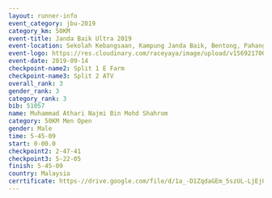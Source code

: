 ```yaml
---
layout: runner-info 
event_category: jbu-2019 
category_km: 50KM 
event-title: Janda Baik Ultra 2019  
event-location: Sekolah Kebangsaan, Kampung Janda Baik, Bentong, Pahang, Malaysia 
event-logo: https://res.cloudinary.com/raceyaya/image/upload/v1569217009/logo/janda-baik_vch1pc.jpg 
event-date: 2019-09-14 
checkpoint-name2: Split 1 E Farm 
checkpoint-name3: Split 2 ATV 
overall_rank: 3
gender_rank: 3
category_rank: 3
bib: 51057
name: Muhammad Athari Najmi Bin Mohd Shahrom
category: 50KM Men Open
gender: Male
time: 5-45-09
start: 0-00.0
checkpoint2: 2-47-41
checkpoint3: 5-22-05
finish: 5-45-09
country: Malaysia
cerrtificate: https-//drive.google.com/file/d/1a_-D1ZqdaGEm_5szUL-LjEj0muopKeR7/view?usp=sharing
---
```

